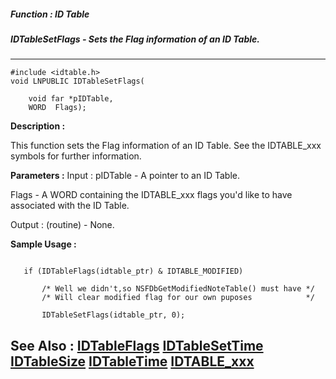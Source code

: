 ##### Function : ID Table
##### IDTableSetFlags - Sets the Flag information of an ID Table.
---
```
#include <idtable.h>
void LNPUBLIC IDTableSetFlags(

	void far *pIDTable,
	WORD  Flags);
```
**Description :**

This function sets the Flag information of an ID Table.  See the IDTABLE_xxx 
symbols for further information.

**Parameters :**
Input :
pIDTable  -  A pointer to an ID Table.

Flags  -  A WORD containing the IDTABLE_xxx flags you'd like to have associated with the ID Table.

Output :
(routine)  -  None.



**Sample Usage :**
```

   if (IDTableFlags(idtable_ptr) & IDTABLE_MODIFIED)

       /* Well we didn't,so NSFDbGetModifiedNoteTable() must have */
       /* Will clear modified flag for our own puposes            */

       IDTableSetFlags(idtable_ptr, 0);

```
**See Also :**
[IDTableFlags](/reference/Func/IDTableFlags)
[IDTableSetTime](/reference/Func/IDTableSetTime)
[IDTableSize](/reference/Func/IDTableSize)
[IDTableTime](/reference/Func/IDTableTime)
[IDTABLE_xxx](/reference/Symb/IDTABLE_xxx)
---
